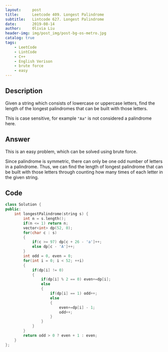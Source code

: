 ```yaml
---
layout:     post
title:      Leetcode 409. Longest Palindrome
subtitle:   Lintcode 627. Longest Palindrome
date:       2019-08-14
author:     Olivia Liu
header-img: img/post_img/post-bg-os-metro.jpg
catalog: true
tags:
    - LeetCode
    - LintCode
    - C++
    - English Verison
    - brute force
    - easy
---
```


## Description

Given a string which consists of lowercase or uppercase letters, find the length of the longest palindromes that can be built with those letters.

This is case sensitive, for example `"Aa"` is not considered a palindrome here.

## Answer

This is an easy problem, which can be solved using brute force.

Since palindrome is symmetric, there can only be one odd number of letters in a palindrome. Thus, we can find the length of longest palindrome that can be built with those letters through counting how many times of each letter in the given string.

## Code

```c++
class Solution {
public:
    int longestPalindrome(string s) {
        int n = s.length();
        if(n <= 1) return n;
        vector<int> dp(52, 0);
        for(char c : s)
        {
            if(c >= 97) dp[c + 26 - 'a']++;
            else dp[c - 'A']++;
        }
        int odd = 0, even = 0;
        for(int i = 0; i < 52; ++i)
        {
            if(dp[i] != 0)
            {
                if(dp[i] % 2 == 0) even+=dp[i];
                else
                {
                    if(dp[i] == 1) odd++;
                    else
                    {
                        even+=dp[i] - 1;
                        odd++;
                    }
                }
            }
        }
        return odd > 0 ? even + 1 : even;
    }
};
```


